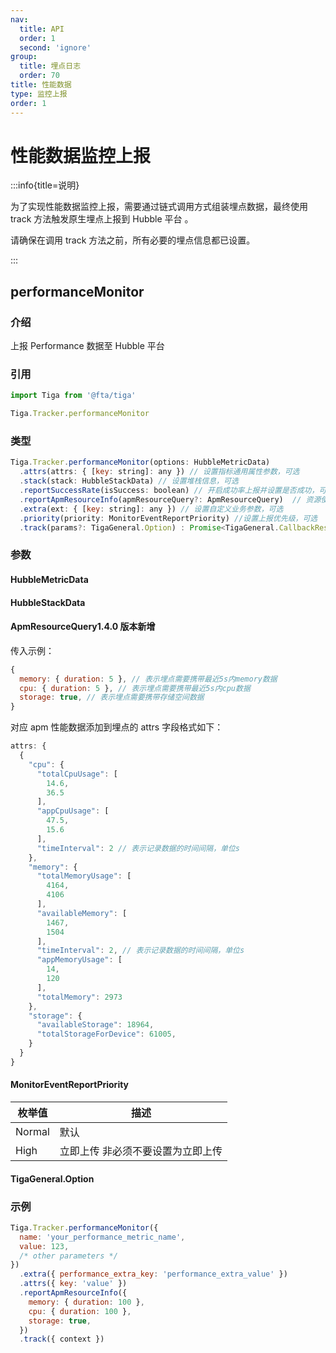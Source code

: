 ```yaml
---
nav:
  title: API
  order: 1
  second: 'ignore'
group:
  title: 埋点日志
  order: 70
title: 性能数据
type: 监控上报
order: 1
---
```


# 性能数据监控上报

:::info{title=说明}

为了实现性能数据监控上报，需要通过链式调用方式组装埋点数据，最终使用 track 方法触发原生埋点上报到 Hubble 平台 。

请确保在调用 track 方法之前，所有必要的埋点信息都已设置。

:::

## performanceMonitor

<Platform name="tracker" version="1.3.0"></Platform>

### 介绍

上报 Performance 数据至 Hubble 平台

### 引用

```jsx | pure
import Tiga from '@fta/tiga'

Tiga.Tracker.performanceMonitor
```

### 类型

```javascript
Tiga.Tracker.performanceMonitor(options: HubbleMetricData)
  .attrs(attrs: { [key: string]: any }) // 设置指标通用属性参数，可选
  .stack(stack: HubbleStackData) // 设置堆栈信息，可选
  .reportSuccessRate(isSuccess: boolean) // 开启成功率上报并设置是否成功，可选
  .reportApmResourceInfo(apmResourceQuery?: ApmResourceQuery)  // 资源使用情况数据埋入，可选, 1.4.0 版本新增
  .extra(ext: { [key: string]: any }) // 设置自定义业务参数，可选
  .priority(priority: MonitorEventReportPriority) //设置上报优先级，可选 （不建议设置为高优先级）
  .track(params?: TigaGeneral.Option) : Promise<TigaGeneral.CallbackResult> // 触发数据上报
```

### 参数

#### HubbleMetricData

<API id='Tracker_HubbleMetricData'></API>

#### HubbleStackData

<API id='Tracker_HubbleStackData'></API>

#### ApmResourceQuery<Badge type="warning">1.4.0 版本新增</Badge>

<API id='Tracker_ApmResourceQuery'></API>
传入示例：

```javascript
{
  memory: { duration: 5 }, // 表示埋点需要携带最近5s内memory数据
  cpu: { duration: 5 }, // 表示埋点需要携带最近5s内cpu数据
  storage: true, // 表示埋点需要携带存储空间数据
}
```

对应 apm 性能数据添加到埋点的 attrs 字段格式如下：

```javascript
attrs: {
  {
    "cpu": {
      "totalCpuUsage": [
        14.6,
        36.5
      ],
      "appCpuUsage": [
        47.5,
        15.6
      ],
      "timeInterval": 2 // 表示记录数据的时间间隔，单位s
    },
    "memory": {
      "totalMemoryUsage": [
        4164,
        4106
      ],
      "availableMemory": [
        1467,
        1504
      ],
      "timeInterval": 2, // 表示记录数据的时间间隔，单位s
      "appMemoryUsage": [
        14,
        120
      ],
      "totalMemory": 2973
    },
    "storage": {
      "availableStorage": 18964,
      "totalStorageForDevice": 61005,
    }
  }
}

```

#### MonitorEventReportPriority

| 枚举值 | 描述                              |
| ------ | --------------------------------- |
| Normal | 默认                              |
| High   | 立即上传 非必须不要设置为立即上传 |

#### TigaGeneral.Option

<API id='TigaGeneralOption_CallbackResult'></API>

### 示例

```javascript
Tiga.Tracker.performanceMonitor({
  name: 'your_performance_metric_name',
  value: 123,
  /* other parameters */
})
  .extra({ performance_extra_key: 'performance_extra_value' })
  .attrs({ key: 'value' })
  .reportApmResourceInfo({
    memory: { duration: 100 },
    cpu: { duration: 100 },
    storage: true,
  })
  .track({ context })
```
